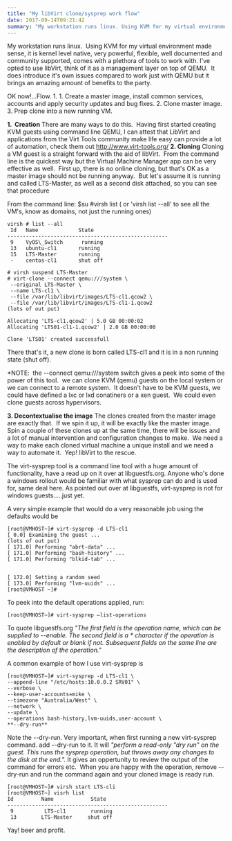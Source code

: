 ```yaml
---
title: "My libVirt clone/sysprep work flow"
date: 2017-09-14T09:21:42
summary: "My workstation runs linux. Using KVM for my virtual environment made sense, it is kernel level native, very powerful, flexible, well documented and community supported, comes with a plethora of..."
---
```


My workstation runs linux.  Using KVM for my virtual environment made sense, it is kernel level native, very powerful, flexible, well documented and community supported, comes with a plethora of tools to work with. I've opted to use libVirt, think of it as a management layer on top of QEMU.  It does introduce it's own issues compared to work just with QEMU but it brings an amazing amount of benefits to the party.

OK now!...Flow.
1. 
	1. Create a master image, install common services, accounts and apply security updates and bug fixes.
	2. Clone master image.
	3. Prep clone into a new running VM.


**1.  Creation**
There are many ways to do this.  Having first started creating KVM guests using command line QEMU, I can attest that LibVirt and applications from the Virt Tools community make life easy can provide a lot of automation, check them out <http://www.virt-tools.org/>
**2. Cloning**
Cloning a VM guest is a straight forward with the aid of libVirt.  From the command line is the quickest way but the Virtual Machine Manager app can be very effective as well.  First up, there is no online cloning, but that's OK as a master image should not be running anyway.  But let's assume it is running and called LTS-Master, as well as a second disk attached, so you can see that procedure

From the command line:
$su
#virsh list
( or 'virsh list --all' to see all the VM's, know as domains, not just the running ones)

```
virsh # list --all
 Id   Name             State
----------------------------------------------------
 9    VyOS\_Switch      running
 13   ubuntu-cl1       running
 15   LTS-Master       running
 -    centos-cl1       shut off
```


```
# virsh suspend LTS-Master
# virt-clone --connect qemu:///system \
 --original LTS-Master \
 --name LTS-cl1 \
 --file /var/lib/libvirt/images/LTS-cl1.qcow2 \
 --file /var/lib/libvirt/images/LTS-cl1-1.qcow2
(lots of out put)

Allocating 'LTS-cl1.qcow2' | 5.0 GB 00:00:02 
Allocating 'LTS01-cl1-1.qcow2' | 2.0 GB 00:00:00

Clone 'LTS01' created successfull

```

There that's it, a new clone is born called LTS-cl1 and it is in a non running state (shut off).

*NOTE:  the --connect qemu:///system switch gives a peek into some of the power of this tool.  we can clone KVM (qemu) guests on the local system or we can connect to a remote system.  It doesn't have to be KVM guests, we could have defined a lxc or lxd conatiners or a xen guest.  We could even clone guests across hypervisors.

**3. Decontextualise the image**
The clones created from the master image are exactly that.  If we spin it up, it will be exactly like the master image.  Spin a couple of these clones up at the same time, there will be issues and a lot of manual intervention and configuration changes to make.  We need a way to make each cloned virtual machine a unique install and we need a way to automate it.  Yep! libVirt to the rescue.

The virt-sysprep tool is a command line tool with a huge amount of functionality, have a read up on it over at libguestfs.org. Anyone who's done a windows rollout would be familiar with what sysprep can do and is used for, same deal here. As pointed out over at libguestfs, virt-sysprep is not for windows guests.....just yet.

A very simple example that would do a very reasonable job using the defaults would be

```
[root@VMHOST~]# virt-sysprep -d LTS-cl1
[ 0.0] Examining the guest ...
(lots of out put)
[ 171.0] Performing "abrt-data" ...
[ 171.0] Performing "bash-history" ...
[ 171.0] Performing "blkid-tab" ...


[ 172.0] Setting a random seed
[ 173.0] Performing "lvm-uuids" ...
[root@VMHOST ~]#

```

To peek into the default operations applied, run:

```
[root@VMHOST~]# virt-sysprep –list-operations
```

To quote libguestfs.org *"The first field is the operation name, which can be supplied to --enable. The second field is a * character if the operation is enabled by default or blank if not. Subsequent fields on the same line are the description of the operation."*

A common example of how I use virt-sysprep is

```
[root@VMHOST~]# virt-sysprep -d LTS-cl1 \
--append-line "/etc/hosts:10.0.0.2 SRV01" \
--verbose \
--keep-user-accounts=mike \
--timezone "Australia/West" \
--network \
--update \
--operations bash-history,lvm-uuids,user-account \
**--dry-run**
```

Note the --dry-run. Very important, when first running a new virt-sysprep command. add --dry-run to it. It will *"perform a read-only "dry run" on the guest. This runs the sysprep operation, but throws away any changes to the disk at the end.".* It gives an oppertunity to review the output of the command for errors etc.  When you are happy with the operation, remove --dry-run and run the command again and your cloned image is ready run.

```
[root@VMHOST~]# virsh start LTS-cli
[root@VMHOST~] visrh list
Id         Name            State
----------------------------------------------------
 9          LTS-cl1        running
 13        LTS-Master     shut off
```

Yay! beer and profit.